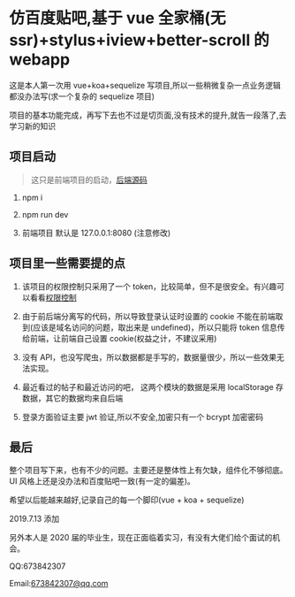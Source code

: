 # 仿百度贴吧,基于 vue 全家桶(无 ssr)+stylus+iview+better-scroll 的 webapp

这是本人第一次用 vue+koa+sequelize 写项目,所以一些稍微复杂一点业务逻辑都没办法写(求一个复杂的 sequelize 项目)

项目的基本功能完成，再写下去也不过是切页面,没有技术的提升,就告一段落了,去学习新的知识

## 项目启动

> 这只是前端项目的启动，[后端源码](https://github.com/maoyeyang/tieba-koa)

1. npm i

2. npm run dev

3. 前端项目 默认是 127.0.0.1:8080 (注意修改)

## 项目里一些需要提的点

1. 该项目的权限控制只采用了一个 token，比较简单，但不是很安全。有兴趣可以看看[权限控制](https://juejin.im/post/5d22bac55188255d7439ad5a)

2. 由于前后端分离写的代码，所以导致登录认证时设置的 cookie 不能在前端取到(应该是域名访问的问题，取出来是 undefined)，所以只能将 token 信息传给前端，让前端自己设置 cookie(权益之计，不建议采用)

3. 没有 API，也没写爬虫，所以数据都是手写的，数据量很少，所以一些效果无法实现。

4. 最近看过的帖子和最近访问的吧， 这两个模块的数据是采用 localStorage 存数据，其它的数据均来自后端

5. 登录方面验证主要 jwt 验证,所以不安全,加密只有一个 bcrypt 加密密码

## 最后

整个项目写下来，也有不少的问题。主要还是整体性上有欠缺，组件化不够彻底。UI 风格上还是没办法和百度贴吧一致(有一定的偏差)。

希望以后能越来越好,记录自己的每一个脚印(vue + koa + sequelize)

2019.7.13 添加

另外本人是 2020 届的毕业生，现在正面临着实习，有没有大佬们给个面试的机会。

QQ:673842307

Email:673842307@qq.com
